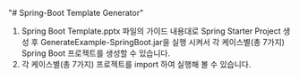 "# Spring-Boot Template Generator" 

1. Spring Boot Template.pptx 파일의 가이드 내용대로 Spring Starter Project 생성 후 GenerateExample-SpringBoot.jar을 실행 시켜서 각 케이스별(총 7가지) Spring Boot 프로젝트를 생성할 수 있습니다.
2. 각 케이스별(총 7가지) 프로젝트를 import 하여 실행해 볼 수 있습니다.
